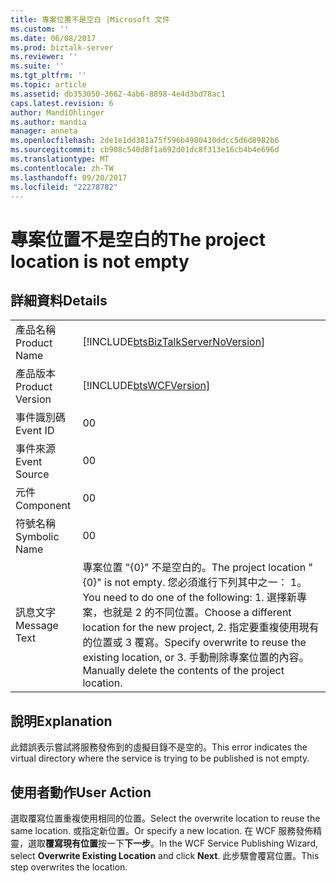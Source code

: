 ```yaml
---
title: 專案位置不是空白 |Microsoft 文件
ms.custom: ''
ms.date: 06/08/2017
ms.prod: biztalk-server
ms.reviewer: ''
ms.suite: ''
ms.tgt_pltfrm: ''
ms.topic: article
ms.assetid: db353050-3662-4ab6-8898-4e4d3bd78ac1
caps.latest.revision: 6
author: MandiOhlinger
ms.author: mandia
manager: anneta
ms.openlocfilehash: 2de1e1dd381a75f596b4980430ddcc5d6d8982b6
ms.sourcegitcommit: cb908c540d8f1a692d01dc8f313e16cb4b4e696d
ms.translationtype: MT
ms.contentlocale: zh-TW
ms.lasthandoff: 09/20/2017
ms.locfileid: "22278782"
---
```

# <a name="the-project-location-is-not-empty"></a><span data-ttu-id="1d6d2-102">專案位置不是空白的</span><span class="sxs-lookup"><span data-stu-id="1d6d2-102">The project location is not empty</span></span>
## <a name="details"></a><span data-ttu-id="1d6d2-103">詳細資料</span><span class="sxs-lookup"><span data-stu-id="1d6d2-103">Details</span></span>  
  
|||  
|-|-|  
|<span data-ttu-id="1d6d2-104">產品名稱</span><span class="sxs-lookup"><span data-stu-id="1d6d2-104">Product Name</span></span>|[!INCLUDE[btsBizTalkServerNoVersion](../includes/btsbiztalkservernoversion-md.md)]|  
|<span data-ttu-id="1d6d2-105">產品版本</span><span class="sxs-lookup"><span data-stu-id="1d6d2-105">Product Version</span></span>|[!INCLUDE[btsWCFVersion](../includes/btswcfversion-md.md)]|  
|<span data-ttu-id="1d6d2-106">事件識別碼</span><span class="sxs-lookup"><span data-stu-id="1d6d2-106">Event ID</span></span>|<span data-ttu-id="1d6d2-107">0</span><span class="sxs-lookup"><span data-stu-id="1d6d2-107">0</span></span>|  
|<span data-ttu-id="1d6d2-108">事件來源</span><span class="sxs-lookup"><span data-stu-id="1d6d2-108">Event Source</span></span>|<span data-ttu-id="1d6d2-109">0</span><span class="sxs-lookup"><span data-stu-id="1d6d2-109">0</span></span>|  
|<span data-ttu-id="1d6d2-110">元件</span><span class="sxs-lookup"><span data-stu-id="1d6d2-110">Component</span></span>|<span data-ttu-id="1d6d2-111">0</span><span class="sxs-lookup"><span data-stu-id="1d6d2-111">0</span></span>|  
|<span data-ttu-id="1d6d2-112">符號名稱</span><span class="sxs-lookup"><span data-stu-id="1d6d2-112">Symbolic Name</span></span>|<span data-ttu-id="1d6d2-113">0</span><span class="sxs-lookup"><span data-stu-id="1d6d2-113">0</span></span>|  
|<span data-ttu-id="1d6d2-114">訊息文字</span><span class="sxs-lookup"><span data-stu-id="1d6d2-114">Message Text</span></span>|<span data-ttu-id="1d6d2-115">專案位置 "{0}" 不是空白的。</span><span class="sxs-lookup"><span data-stu-id="1d6d2-115">The project location "{0}" is not empty.</span></span> <span data-ttu-id="1d6d2-116">您必須進行下列其中之一： 1。</span><span class="sxs-lookup"><span data-stu-id="1d6d2-116">You need to do one of the following: 1.</span></span> <span data-ttu-id="1d6d2-117">選擇新專案，也就是 2 的不同位置。</span><span class="sxs-lookup"><span data-stu-id="1d6d2-117">Choose a different location for the new project, 2.</span></span> <span data-ttu-id="1d6d2-118">指定要重複使用現有的位置或 3 覆寫。</span><span class="sxs-lookup"><span data-stu-id="1d6d2-118">Specify overwrite to reuse the existing location, or 3.</span></span> <span data-ttu-id="1d6d2-119">手動刪除專案位置的內容。</span><span class="sxs-lookup"><span data-stu-id="1d6d2-119">Manually delete the contents of the project location.</span></span>|  
  
## <a name="explanation"></a><span data-ttu-id="1d6d2-120">說明</span><span class="sxs-lookup"><span data-stu-id="1d6d2-120">Explanation</span></span>  
 <span data-ttu-id="1d6d2-121">此錯誤表示嘗試將服務發佈到的虛擬目錄不是空的。</span><span class="sxs-lookup"><span data-stu-id="1d6d2-121">This error indicates the virtual directory where the service is trying to be published is not empty.</span></span>  
  
## <a name="user-action"></a><span data-ttu-id="1d6d2-122">使用者動作</span><span class="sxs-lookup"><span data-stu-id="1d6d2-122">User Action</span></span>  
 <span data-ttu-id="1d6d2-123">選取覆寫位置重複使用相同的位置。</span><span class="sxs-lookup"><span data-stu-id="1d6d2-123">Select the overwrite location to reuse the same location.</span></span> <span data-ttu-id="1d6d2-124">或指定新位置。</span><span class="sxs-lookup"><span data-stu-id="1d6d2-124">Or specify a new location.</span></span>  <span data-ttu-id="1d6d2-125">在 WCF 服務發佈精靈，選取**覆寫現有位置**按一下**下一步**。</span><span class="sxs-lookup"><span data-stu-id="1d6d2-125">In the WCF Service Publishing Wizard, select **Overwrite Existing Location** and click **Next**.</span></span> <span data-ttu-id="1d6d2-126">此步驟會覆寫位置。</span><span class="sxs-lookup"><span data-stu-id="1d6d2-126">This step overwrites the location.</span></span>